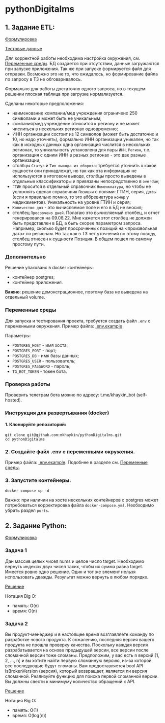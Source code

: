 # pythonDigitalms

## 1. Задание ETL:

[Формулировка](docs/Тестовое%20задание,%20ETL.docx)  

[Тестовые данные](docs/Тестовое%20задание,%20ETL.xlsx)  

Для корректной работы необходима настройка окружения, см. [Переменные среды](#переменные-среды). БД создается при 
отсутствии, данные загружаются при запуске приложения. Так же при запуске формируется файл для отправки. Возможно 
это не то, что ожидалось, но формирование файла по запросу в ТЗ не обговаривалось.

Формально для работы достаточно одного запроса, но в текущем решении плоская таблица при загрузке нормализуется.

Сделаны некоторые предположения:
 - наименование компании/мед учреждения ограничено 250 символами и может быть не уникальным;
 - компания/мед учреждение относится к региону и не может числиться в нескольких регионах одновременно;
 - ИНН организации состоит из 12 символов (может быть достаточно и 10, но надо уточнять), формально ИНН организации 
   уникален, но так как в исходных данных одна организация числится в нескольких регионах, то уникальность 
   установлена для пары `ИНН`, `Регион`, т.е. организация с одним ИНН в разных регионах - это две разные организации;
 - столбцы `Статус` и `Тип вывода из оборота`: требуется уточнить к какой сущности они принадлежат, но так как эта 
   информация не используются в итоговом выводе, столбцы просто выведены в отдельные классификаторы и привязаны 
   непосредственно в `overdue`;
 - `ГТИН` просится в отдельный справочник `Номенклатура`, но чтобы не усложнять сделал справочник `Позиции` с полями: 
   ГТИН, серия, дозы (если я правильно помню, то это аббревиатура `номер` у медикаментов). Уникальность на уровне 
   ГТИН и серия;
 - `Количество доз` - это вычисляемое поле и его в БД не вносил;
 - столбец `Просрочено дней`. Полагаю это вычисляемый столбец, и отчет генерировался на 09.06.22. Мне кажется этот 
   столбец не должен быть представлен в БД, а быть скорее параметром запроса. Например, сколько будет просроченных 
   позиций на <произвольная дата> по регионам. Но так как в ТЗ нет уточнений по этому поводу, столбец отнесен к 
   сущности Позиция. В общем пошел по самому простому пути.

### Дополнительно
Решение упаковано в docker контейнеры:
- контейнер postgres;
- контейнер приложения.

**Важно**: решение демонстрационное, поэтому база не выведена на отдельный volume.

### Переменные среды
Для запуска и тестирования проекта, требуется создать файл `.env` с переменными окружения.
Пример файла: [.env.example](.env.sample)

Параметры:
- `POSTGRES_HOST` - имя хоста;
- `POSTGRES_PORT` - порт;
- `POSTGRES_DB` - имя базы данных;
- `POSTGRES_USER` - пользователь;
- `POSTGRES_PASSWORD` - пароль;
- `TG_BOT_TOKEN` - токен бота.

### Проверка работы
Проверить телеграм бота можно по адресу: t.me/khaykin_bot (self-hosted).

### Инструкция для развертывания (docker)

#### 1. Клонируйте репозиторий:
```shell
git clone git@github.com:mkhaykin/pythonDigitalms.git
cd pythonDigitalms
```

### 2. Создайте файл .env с переменными окружения.
Пример файла: [.env.example](.env.sample). Подобнее в разделе см. [Переменные среды](#переменные-среды).

### 3. Запустите контейнеры.
```shell
docker compose up -d
```
Важно: при наличии на хосте нескольких контейнеров с postgres может потребоваться корректировка файла 
`docker-compose.yml`. Необходимо убрать раздел `ports`. 

## 2. Задание Python:
[Формулировка](docs/Тестовое%20задание,%20Python.docx)


### Задача 1 

Дан массив целых чисел nums и целое число target. Необходимо вернуть индексы двух чисел таких, 
чтобы их сумма равна target. Имеется ровно одно решение.
Один и тот же элемент нельзя использовать дважды.
Результат можно вернуть в любом порядке.

[Решение](/tasks/task1.py)  

Нотация Big O: 
- память: O(n)
- время: O(n)

### Задача 2 
Вы продукт-менеджер и в настоящее время возглавляете команду по разработке нового продукта.  К сожалению, последняя 
версия вашего продукта не прошла проверку качества. Поскольку каждая версия разрабатывается на основе предыдущей 
версии, все версии после сломанной версии тоже сломаны.
Предположим, у вас есть n версий [1, 2, ..., n] и вы хотите найти первую сломанную версию, из-за которой все 
последующие будут сломаны. Вам предоставляется bool API isBrokenVersion (версия), который возвращает, является ли 
версия сломанной. Реализуйте функцию для поиска первой сломанной версии. Вы должны свести к минимуму количество 
обращений к API. 

[Решение](/tasks/task2.py)

Нотация Big O:  
- память: O(1)  
- время: O(log(n)) 
